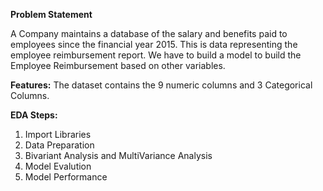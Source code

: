 **Problem Statement**

A Company maintains a database of the salary and benefits paid to employees since the financial year 2015. This is data representing the employee reimbursement report. We have to build a model to build the Employee Reimbursement based on other variables.

**Features:** The dataset contains the 9 numeric columns and 3 Categorical Columns.

**EDA Steps:**

1. Import Libraries
2. Data Preparation
3. Bivariant Analysis and MultiVariance Analysis
4. Model Evalution
5. Model Performance

